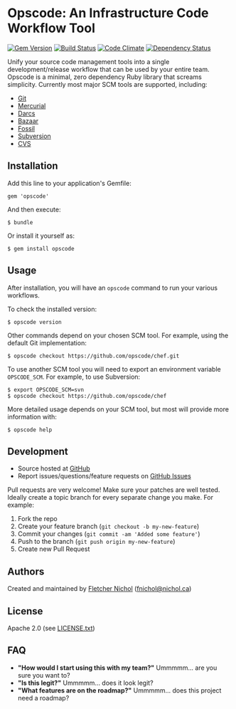 # Opscode: An Infrastructure Code Workflow Tool

[![Gem Version](https://badge.fury.io/rb/opscode.png)](http://badge.fury.io/rb/opscode)
[![Build Status](https://travis-ci.org/fnichol/opscode.svg?branch=master)](https://travis-ci.org/fnichol/opscode)
[![Code Climate](https://codeclimate.com/github/fnichol/opscode.png)](https://codeclimate.com/github/fnichol/opscode)
[![Dependency Status](https://gemnasium.com/fnichol/opscode.svg)](https://gemnasium.com/fnichol/opscode)

Unify your source code management tools into a single development/release workflow that can be used by your entire team. Opscode is a minimal, zero dependency Ruby library that screams simplicity. Currently most major SCM tools are supported, including:

* [Git](http://git-scm.com/)
* [Mercurial](http://mercurial.selenic.com/)
* [Darcs](http://darcs.net/)
* [Bazaar](http://bazaar.canonical.com/)
* [Fossil](http://www.fossil-scm.org/index.html/doc/tip/www/index.wiki)
* [Subversion](https://issues.apache.org/jira/plugins/servlet/mobile#issue/INFRA-7524)
* [CVS](http://www.nongnu.org/cvs/)

## Installation

Add this line to your application's Gemfile:

    gem 'opscode'

And then execute:

    $ bundle

Or install it yourself as:

    $ gem install opscode

## Usage

After installation, you will have an `opscode` command to run your various workflows.

To check the installed version:

    $ opscode version

Other commands depend on your chosen SCM tool. For example, using the default Git implementation:

    $ opscode checkout https://github.com/opscode/chef.git

To use another SCM tool you will need to export an environment variable `OPSCODE_SCM`. For example, to use Subversion:

    $ export OPSCODE_SCM=svn
    $ opscode checkout https://github.com/opscode/chef

More detailed usage depends on your SCM tool, but most will provide more information with:

    $ opscode help

## Development

* Source hosted at [GitHub][repo]
* Report issues/questions/feature requests on [GitHub Issues][issues]

Pull requests are very welcome! Make sure your patches are well tested.
Ideally create a topic branch for every separate change you make. For
example:

1. Fork the repo
2. Create your feature branch (`git checkout -b my-new-feature`)
3. Commit your changes (`git commit -am 'Added some feature'`)
4. Push to the branch (`git push origin my-new-feature`)
5. Create new Pull Request

## <a name="authors"></a> Authors

Created and maintained by [Fletcher Nichol][fnichol] (<fnichol@nichol.ca>)

## <a name="license"></a> License

Apache 2.0 (see [LICENSE.txt][license])

## FAQ

* **"How would I start using this with my team?"**
  Ummmmm... are you sure you want to?
* **"Is this legit?"**
  Ummmmm... does it look legit?
* **"What features are on the roadmap?"**
  Ummmmm... does this project need a roadmap?


[license]:      https://github.com/fnichol/opscode/blob/master/LICENSE.txt
[fnichol]:      https://github.com/fnichol
[repo]:         https://github.com/fnichol/opscode
[issues]:       https://github.com/fnichol/opscode/issues
[contributors]: https://github.com/fnichol/opscode/contributors
